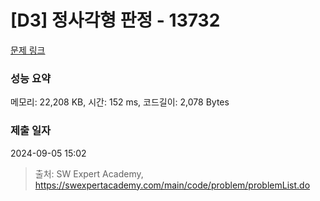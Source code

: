 # [D3] 정사각형 판정 - 13732 

[문제 링크](https://swexpertacademy.com/main/code/problem/problemDetail.do?contestProbId=AX8BAN1qTwoDFARO) 

### 성능 요약

메모리: 22,208 KB, 시간: 152 ms, 코드길이: 2,078 Bytes

### 제출 일자

2024-09-05 15:02



> 출처: SW Expert Academy, https://swexpertacademy.com/main/code/problem/problemList.do